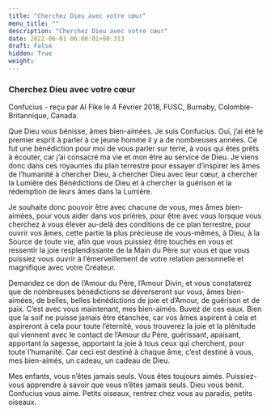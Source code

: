 ```yaml
---
title: "Cherchez Dieu avec votre cœur"
menu_title: ""
description: "Cherchez Dieu avec votre cœur"
date: 2022-06-01 06:00:01+00:313
draft: False
hidden: True
weight:
---
```

### Cherchez Dieu avec votre cœur

Confucius - reçu par Al Fike le 4 Février 2018, FUSC, Burnaby, Colombie-Britannique, Canada.

Que Dieu vous bénisse, âmes bien-aimées. Je suis Confucius. Oui, j’ai été le premier esprit à parler à ce jeune homme il y a de nombreuses années. Ce fut une bénédiction pour moi de vous parler sur terre, à vous qui êtes prêts à écouter, car j’ai consacré ma vie et mon être au service de Dieu. Je viens donc dans ces royaumes du plan terrestre pour essayer d’inspirer les âmes de l’humanité à chercher Dieu, à chercher Dieu avec leur cœur, à chercher la Lumière des Bénédictions de Dieu et à chercher la guérison et la rédemption de leurs âmes dans la Lumière.

Je souhaite donc pouvoir être avec chacune de vous, mes âmes bien-aimées, pour vous aider dans vos prières, pour être avec vous lorsque vous cherchez à vous élever au-delà des conditions de ce plan terrestre, pour ouvrir vos âmes, cette partie la plus précieuse de vous-mêmes, à Dieu, à la Source de toute vie, afin que vous puissiez être touchés en vous et ressentir la joie resplendissante de la Main du Père sur vous et que vous puissiez vous ouvrir à l’émerveillement de votre relation personnelle et magnifique avec votre Créateur.

Demandez ce don de l’Amour du Père, l’Amour Divin, et vous constaterez que de nombreuses bénédictions se déverseront sur vous, âmes bien-aimées, de belles, belles bénédictions de joie et d’Amour, de guérison et de paix. C’est avec vous maintenant, mes bien-aimés. Buvez de ces eaux. Bien que la soif ne puisse jamais être étanchée, car vos âmes aspirent à cela et aspireront à cela pour toute l’éternité, vous trouverez la joie et la plénitude qui viennent avec le contact de l’Amour du Père, guérissant, apaisant, apportant la sagesse, apportant la joie à tous ceux qui cherchent, pour toute l’humanité. Car ceci est destiné à chaque âme, c’est destiné à vous, mes bien-aimés, un cadeau, un cadeau de Dieu.

Mes enfants, vous n’êtes jamais seuls. Vous êtes toujours aimés. Puissiez-vous apprendre à savoir que vous n’êtes jamais seuls. Dieu vous bénit. Confucius vous aime. Petits oiseaux, rentrez chez vous au paradis, petits oiseaux.
